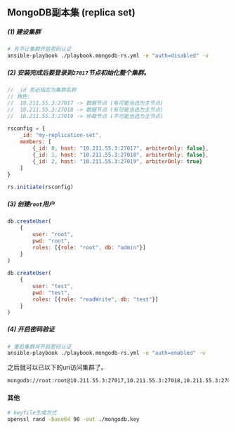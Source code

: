 ## MongoDB副本集 (replica set)

##### (1) 建设集群

```bash
# 先不让集群开启密码认证
ansible-playbook ./playbook.mongodb-rs.yml -e "auth=disabled" -v
```

##### (2) 安装完成后要登录到`27017`节点初始化整个集群。

```javascript
// _id 务必指定为集群名称
// 角色: 
//  10.211.55.3:27017 -> 数据节点 (有可能当选为主节点)
//  10.211.55.3:27018 -> 数据节点 (有可能当选为主节点)
//  10.211.55.3:27019 -> 仲裁节点 (不可能当选为主节点)

rsconfig = {
    _id: "my-replication-set",
    members: [
        {_id: 0, host: "10.211.55.3:27017", arbiterOnly: false},
        {_id: 1, host: "10.211.55.3:27018", arbiterOnly: false},
        {_id: 2, host: "10.211.55.3:27019", arbiterOnly: true}
    ]
}

rs.initiate(rsconfig)
```

##### (3) 创建`root`用户

```javascript
db.createUser(
    {
        user: "root",
        pwd: "root",
        roles: [{role: "root", db: "admin"}]
    }
)

db.createUser(
    {
        user: "test",
        pwd: "test",
        roles: [{role: "readWrite", db: "test"}]
    }
)
```

##### (4) 开启密码验证

```bash
# 重启集群并开启密码认证
ansible-playbook ./playbook.mongodb-rs.yml -e "auth=enabled" -v
```

之后就可以已以下的uri访问集群了。

```txt
mongodb://root:root@10.211.55.3:27017,10.211.55.3:27018,10.211.55.3:27019/test?authSource=admin&ssl=false
```

#### 其他 

```bash
# keyfile生成方式
openssl rand -base64 90 -out ./mongodb.key
```
